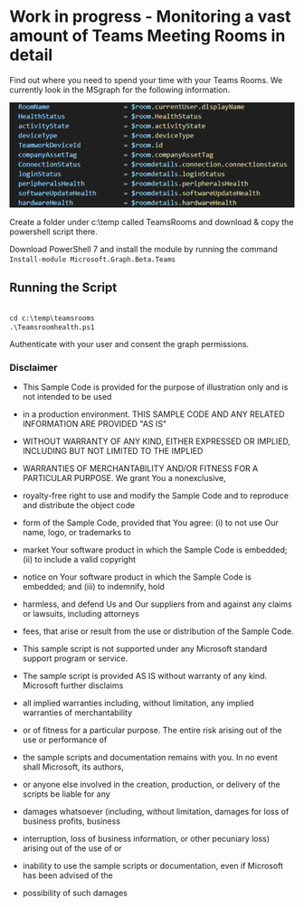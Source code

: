 # Work in progress - Monitoring a vast amount of Teams Meeting Rooms in detail

Find out where you need to spend your time with your Teams Rooms.
We currently look in the MSgraph for the following information.

![alt text](image.png)

Create a folder under c:\temp called TeamsRooms and download & copy the powershell script there.

Download PowerShell 7 and install the module by running the command ```Install-module Microsoft.Graph.Beta.Teams```

## Running the Script

```

cd c:\temp\teamsrooms
.\Teamsroomhealth.ps1

```

Authenticate with your user and consent the graph permissions.

### Disclaimer

* This Sample Code is provided for the purpose of illustration only and is not intended to be used
* in a production environment. THIS SAMPLE CODE AND ANY RELATED INFORMATION ARE PROVIDED "AS IS"
* WITHOUT WARRANTY OF ANY KIND, EITHER EXPRESSED OR IMPLIED, INCLUDING BUT NOT LIMITED TO THE IMPLIED
* WARRANTIES OF MERCHANTABILITY AND/OR FITNESS FOR A PARTICULAR PURPOSE. We grant You a nonexclusive,
* royalty-free right to use and modify the Sample Code and to reproduce and distribute the object code
* form of the Sample Code, provided that You agree: (i) to not use Our name, logo, or trademarks to
* market Your software product in which the Sample Code is embedded; (ii) to include a valid copyright
* notice on Your software product in which the Sample Code is embedded; and (iii) to indemnify, hold
* harmless, and defend Us and Our suppliers from and against any claims or lawsuits, including attorneys  
* fees, that arise or result from the use or distribution of the Sample Code.

* This sample script is not supported under any Microsoft standard support program or service.
* The sample script is provided AS IS without warranty of any kind. Microsoft further disclaims
* all implied warranties including, without limitation, any implied warranties of merchantability
* or of fitness for a particular purpose. The entire risk arising out of the use or performance of
* the sample scripts and documentation remains with you. In no event shall Microsoft, its authors,
* or anyone else involved in the creation, production, or delivery of the scripts be liable for any
* damages whatsoever (including, without limitation, damages for loss of business profits, business
* interruption, loss of business information, or other pecuniary loss) arising out of the use of or
* inability to use the sample scripts or documentation, even if Microsoft has been advised of the
* possibility of such damages
